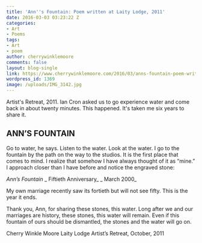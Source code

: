 ```yaml
---
title: 'Ann''s Fountain: Poem written at Laity Lodge, 2011'
date: 2016-03-03 03:23:22 Z
categories:
- Art
- Poems
tags:
- Art
- poem
author: cherrywinklemoore
comments: false
layout: blog-single
link: https://www.cherrywinklemoore.com/2016/03/anns-fountain-poem-written-at-laity-lodge-2011/
wordpress_id: 1369
image: /uploads/IMG_3142.jpg
---
```


Artist's Retreat, 2011. Ian Cron asked us to go experience water and come back in about twenty minutes. This happened. It's taken me six years to share it.


## ANN’S FOUNTAIN


Go to water, he says. Listen to the water. Look at the water.
I go to the fountain by the path on the way to the studios.
It is the first place that comes to mind.
I realize that somehow I have always thought of it as “mine.”
I approach closer than I have before and notice the engraved stone:

_Ann’s Fountain_
_ Fiftieth Anniversary_
_ March 2000_

My own marriage recently saw its fortieth but will not see fifty. This is the year it ends.

Thank you, Ann, for sharing these stones, this water. Long after we and our marriages are history, these stones, this water will remain. Even if this fountain of ours should be dismantled, the stones and the water will go on.

Cherry Winkle Moore
Laity Lodge
Artist’s Retreat, October, 2011
